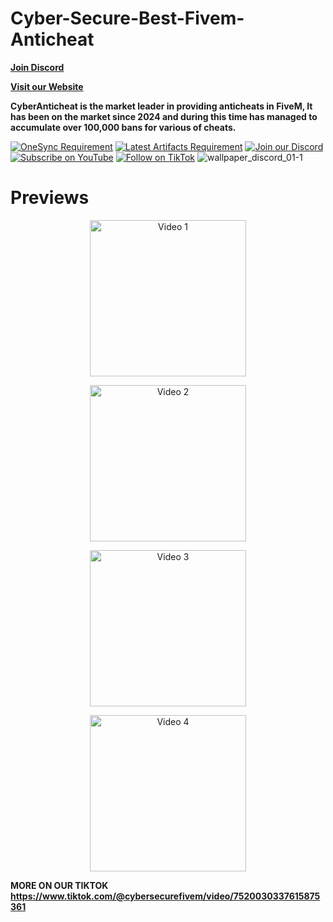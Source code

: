 # Cyber-Secure-Best-Fivem-Anticheat

**[Join Discord](https://discord.gg/cybersecures)**

**[Visit our Website](https://cybersecures.eu/)**

**CyberAnticheat is the market leader in providing anticheats in FiveM, It has been on the market since 2024 and during this time has managed to accumulate over 100,000 bans for various of cheats.**

</div>



[![OneSync Requirement](https://img.shields.io/badge/OneSync-Required-blue?style=for-the-badge&logo=fivem&logoColor=white)](https://docs.fivem.net/docs/scripting-reference/onesync/)
[![Latest Artifacts Requirement](https://img.shields.io/badge/Latest%20Artifacts-Required-blue?style=for-the-badge&logo=fivem&logoColor=white)](https://runtime.fivem.net/artifacts/fivem/build_server_windows/master/6683-9729577be50de537692c3a19e86365a5e0f99a54/server.7z)
[![Join our Discord](https://img.shields.io/discord/1113814297999581245?color=7289DA&label=Join%20our%20Discord&logo=discord&logoColor=white)](https://discord.gg/https://discord.gg/cybersecures)
[![Subscribe on YouTube](https://img.shields.io/badge/Subscribe-FF0000?style=flat&logo=youtube&logoColor=white)](https://www.youtube.com/@cybersecures)
[![Follow on TikTok](https://img.shields.io/badge/Follow-000000?style=flat&logo=tiktok&logoColor=white)](https://www.tiktok.com/@cybersecurefivem)
![wallpaper_discord_01-1](https://i.postimg.cc/05MwscdH/Cyber-Secure-6.png)




# Previews

<!-- Video 1 -->
<p align="center">
  <a href="https://youtube.com/shorts/_y4ELsFBYr8?si=h0_p45JjzAnjufkV">
    <img src="https://i.postimg.cc/05MwscdH/Cyber-Secure-6.png" alt="Video 1" width="250">
  </a>
</p>

<!-- Video 2 -->
<p align="center">
  <a href="https://youtube.com/shorts/5yrwGkNFAWg?si=-8WXqqS3vKFLx1qm">
    <img src="https://i.postimg.cc/05MwscdH/Cyber-Secure-6.png" alt="Video 2" width="250">
  </a>
</p>

<!-- Video 3 -->
<p align="center">
  <a href="https://youtube.com/shorts/36bceX22SMs?si=OHCtmJrM01XUmAGK">
    <img src="https://i.postimg.cc/05MwscdH/Cyber-Secure-6.png" alt="Video 3" width="250">
  </a>
</p>

<!-- Video 4 -->
<p align="center">
  <a href="https://youtube.com/shorts/zMUZBOO7ePE?si=kF0fBR4ut6U9mpIJ">
    <img src="https://i.postimg.cc/05MwscdH/Cyber-Secure-6.png" alt="Video 4" width="250">
  </a>
</p>


**MORE ON OUR TIKTOK https://www.tiktok.com/@cybersecurefivem/video/7520030337615875361**
